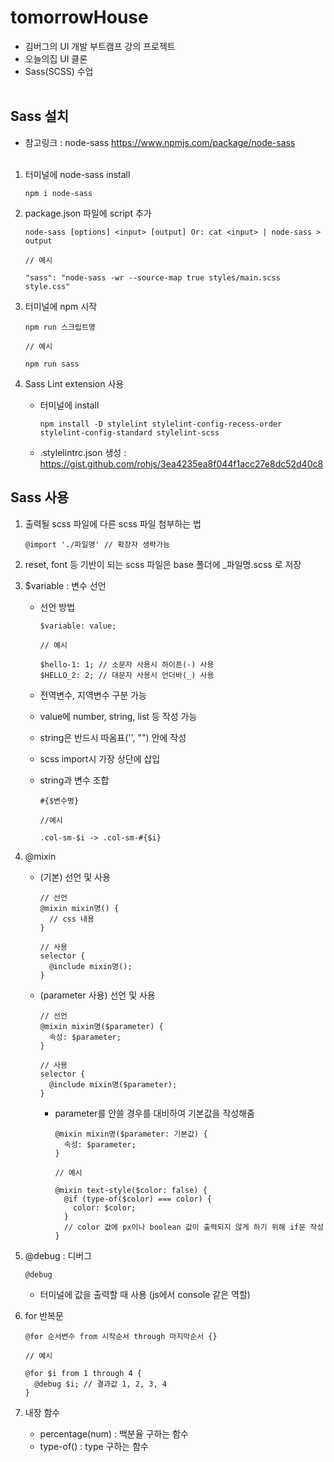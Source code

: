# tomorrowHouse

- 김버그의 UI 개발 부트캠프 강의 프로젝트
- 오늘의집 UI 클론
- Sass(SCSS) 수업
  <br/><br/>

## Sass 설치

- 참고링크 : node-sass https://www.npmjs.com/package/node-sass
  <br/><br/>

1. 터미널에 node-sass install

   ```
   npm i node-sass
   ```

2. package.json 파일에 script 추가

   ```
   node-sass [options] <input> [output] Or: cat <input> | node-sass > output
   ```

   ```
   // 예시

   "sass": "node-sass -wr --source-map true styles/main.scss style.css"
   ```

3. 터미널에 npm 시작

   ```
   npm run 스크립트명
   ```

   ```
   // 예시

   npm run sass
   ```

4. Sass Lint extension 사용

   - 터미널에 install

     ```
     npm install -D stylelint stylelint-config-recess-order stylelint-config-standard stylelint-scss
     ```

   - .stylelintrc.json 생성 : https://gist.github.com/rohjs/3ea4235ea8f044f1acc27e8dc52d40c8

## Sass 사용

1. 출력될 scss 파일에 다른 scss 파일 첨부하는 법

   ```
   @import './파일명' // 확장자 생략가능
   ```

2. reset, font 등 기반이 되는 scss 파일은 base 폴더에 \_파일명.scss 로 저장

3. $variable : 변수 선언

   - 선언 방법

     ```
     $variable: value;
     ```

     ```
     // 예시

     $hello-1: 1; // 소문자 사용시 하이픈(-) 사용
     $HELLO_2: 2; // 대문자 사용시 언더바(_) 사용
     ```

   - 전역변수, 지역변수 구분 가능
   - value에 number, string, list 등 작성 가능
   - string은 반드시 따옴표('', "") 안에 작성
   - scss import시 가장 상단에 삽입
   - string과 변수 조합

     ```
     #{$변수명}
     ```

     ```
     //예시

     .col-sm-$i -> .col-sm-#{$i}
     ```

4. @mixin

   - (기본) 선언 및 사용

     ```
     // 선언
     @mixin mixin명() {
       // css 내용
     }

     // 사용
     selector {
       @include mixin명();
     }
     ```

   - (parameter 사용) 선언 및 사용

     ```
     // 선언
     @mixin mixin명($parameter) {
       속성: $parameter;
     }

     // 사용
     selector {
       @include mixin명($parameter);
     }
     ```

     - parameter를 안쓸 경우를 대비하여 기본값을 작성해줌

       ```
       @mixin mixin명($parameter: 기본값) {
         속성: $parameter;
       }
       ```

       ```
       // 예시

       @mixin text-style($color: false) {
         @if (type-of($color) === color) {
           color: $color;
         }
         // color 값에 px이나 boolean 값이 출력되지 않게 하기 위해 if문 작성
       }
       ```

5. @debug : 디버그

   ```
   @debug
   ```

   - 터미널에 값을 출력할 때 사용 (js에서 console 같은 역할)

6. for 반복문

   ```
   @for 순서변수 from 시작순서 through 마지막순서 {}
   ```

   ```
   // 예시

   @for $i from 1 through 4 {
     @debug $i; // 결과값 1, 2, 3, 4
   }
   ```

7. 내장 함수

   - percentage(num) : 백분율 구하는 함수
   - type-of() : type 구하는 함수
